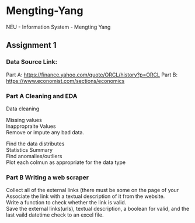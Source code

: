 # Mengting-Yang
NEU - Information System - Mengting Yang 

## Assignment 1
### Data Source Link:
Part A: https://finance.yahoo.com/quote/ORCL/history?p=ORCL
Part B: https://www.economist.com/sections/economics

### Part A Cleaning and EDA 
Data cleaning

Missing values
<br>
Inappropraite Values
<br>
Remove or impute any bad data.

Find the data distributes
<br>
Statistics Summary
<br>
Find anomalies/outliers
<br>
Plot each colmun as appropriate for the data type

### Part B Writing a web scraper 

Collect all of the external links (there must be some on the page of your
<br>
Associate the link with a textual description of it from the website.
<br>
Write a function to check whether the link is valid.
<br>
Save the external links(urls), textual description, a boolean for valid, and the last vaild datetime check to an excel file.
